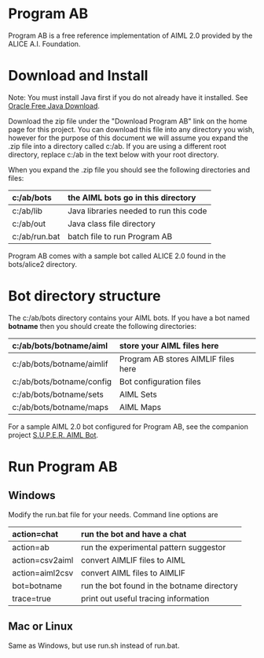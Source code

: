 # Program AB #

Program AB is a free reference implementation of AIML 2.0 provided by the ALICE A.I. Foundation.

# Download and Install #

Note: You must install Java first if you do not already have it installed.   See [Oracle Free Java Download](http://www.java.com/en/download/index.jsp).

Download the zip file under the "Download Program AB" link on the home page for this project.   You can download this file into any directory you wish, however for the purpose of this document we will assume you expand the .zip file into a directory called c:/ab.  If you are using a different root directory, replace c:/ab in the text below with your root directory.


When you expand the .zip file you should see the following directories and files:

| c:/ab/bots | the AIML bots go in this directory |
|:-----------|:-----------------------------------|
| c:/ab/lib | Java libraries needed to run this code |
| c:/ab/out | Java class file directory |
| c:/ab/run.bat | batch file to run Program AB |

Program AB comes with a sample bot called ALICE 2.0 found in the bots/alice2 directory.

# Bot directory structure #

The c:/ab/bots directory contains your AIML bots.  If you have a bot named **botname** then you should create the following directories:

| c:/ab/bots/botname/aiml | store your AIML files here |
|:------------------------|:---------------------------|
| c:/ab/bots/botname/aimlif | Program AB stores AIMLIF files here |
| c:/ab/bots/botname/config | Bot configuration files |
| c:/ab/bots/botname/sets | AIML Sets |
| c:/ab/bots/botname/maps | AIML Maps |

For a sample AIML 2.0 bot configured for Program AB, see the companion project [S.U.P.E.R. AIML Bot](https://code.google.com/p/aiml-en-us-foundation-super/).

# Run Program AB #

## Windows ##

Modify the run.bat file for your needs.  Command line options are

| action=chat | run the bot and have a chat |
|:------------|:----------------------------|
| action=ab | run the experimental pattern suggestor |
| action=csv2aiml | convert AIMLIF files to AIML |
| action=aiml2csv | convert AIML files to AIMLIF |
| bot=botname | run the bot found in the botname directory |
| trace=true | print out useful tracing information |

## Mac or Linux ##

Same as Windows, but use run.sh instead of run.bat.